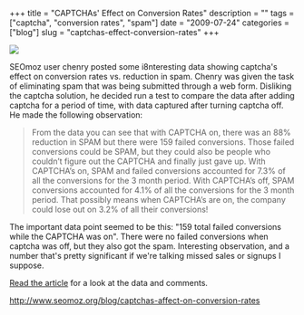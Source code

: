 +++
title = "CAPTCHAs' Effect on Conversion Rates"
description = ""
tags = ["captcha", "conversion rates", "spam"]
date = "2009-07-24"
categories = ["blog"]
slug = "captchas-effect-conversion-rates"
+++



  <div class="notebook-screenshot"><a href="http://www.seomoz.org/blog/captchas-affect-on-conversion-rates"><img src="http://media.konigi.com/bluga/wt4a69ae19728e9.jpg"/></a></div><p>SEOmoz user chenry posted some i8nteresting data showing captcha's effect on conversion rates vs. reduction in spam. Chenry was given the task of eliminating spam that was being submitted through a web form. Disliking the captcha solution, he decided run a test to compare the data after adding captcha for a period of time, with data captured after turning captcha off. He made the following observation:</p>
<blockquote><p>From the data you can see that with CAPTCHA on, there was an 88% reduction in SPAM but there were 159 failed conversions.  Those failed conversions could be SPAM, but they could also be people who couldn’t figure out the CAPTCHA and finally just gave up.  With CAPTCHA’s on, SPAM and failed conversions accounted for 7.3% of all the conversions for the 3 month period.  With CAPTCHA’s off, SPAM conversions accounted for 4.1% of all the conversions for the 3 month period.  That possibly means when CAPTCHA’s are on, the company could lose out on 3.2% of all their conversions!  </p></blockquote>
<p>The important data point seemed to be this: "159 total failed conversions while the CAPTCHA was on". There were no failed conversions when captcha was off, but they also got the spam. Interesting observation, and a number that's pretty significant if we're talking missed sales or signups I suppose.</p>
<p><a href="http://www.seomoz.org/blog/captchas-affect-on-conversion-rates">Read the article</a> for a look at the data and comments.</p>
    
  <a href="http://www.seomoz.org/blog/captchas-affect-on-conversion-rates">http://www.seomoz.org/blog/captchas-affect-on-conversion-rates</a>
